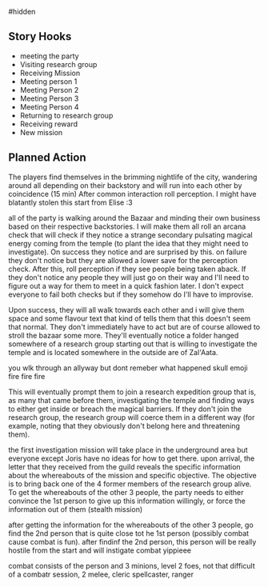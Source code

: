 #hidden 
## Story Hooks
- meeting the party
- Visiting research group
- Receiving Mission
- Meeting person 1
- Meeting Person 2
- Meeting Person 3
- Meeting Person 4
- Returning to research group
- Receiving reward
- New mission

## Planned Action

The players find themselves in the brimming nightlife of the city, wandering around all depending on their backstory and will run into each other by coincidence (15 min)
After common interaction roll perception. I might have blatantly stolen this start from Elise :3

all of the party is walking around the Bazaar and minding their own business based on their respective backstories. I will make them all roll an arcana check that will check if they notice a strange secondary pulsating magical energy coming from the temple (to plant the idea that they might need to investigate). On success they notice and are surprised by this. on failure they don't notice but they are allowed a lower save for the perception check.
After this, roll perception if they see people being taken aback. If they don't notice any people they will just go on their way and I'll need to figure out a way for them to meet in a quick fashion later. I don't expect everyone to fail both checks but if they somehow do I'll have to improvise.

Upon success, they will all walk towards each other and i will give them space and some flavour text that kind of tells them that this doesn't seem that normal. They don't immediately have to act but are of course allowed to stroll the bazaar some more. They'll eventually notice a folder hanged somewhere of a research group starting out that is willing to investigate the temple and is located somewhere in the outside are of Zal'Aata.

you wlk through an allyway but dont remeber what happened skull emoji fire fire fire


This will eventually prompt them to join a research expedition group that is, as many that came before them, investigating the temple and finding ways to either get inside or breach the magical barriers. If they don't join the research group, the research group will coerce them in a different way (for example, noting that they obviously don't belong here and threatening them).

the first investigation mission will take place in the underground area but everyone except Joris have no ideas for how to get there. upon arrival, the letter that they received from the guild reveals the specific information about the whereabouts of the mission and specific objective. The objective is to bring back one of the 4 former members of the research group alive. To get the whereabouts of the other 3 people, the party needs to either convince the 1st person to give up this information willingly, or force the information out of them (stealth mission)

after getting the information for the whereabouts of the other 3 people, go find the 2nd person that is quite close tot he 1st person (possibly combat cause combat is fun).
after findinf the 2nd person, this person will be really hostile from the start and will instigate combat yippieee

combat consists of the person and 3 minions, level 2 foes, not that difficult of a combatr session, 2 melee, cleric spellcaster, ranger
